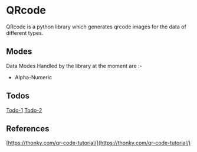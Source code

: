 # QRcode
QRcode is a python library which generates qrcode images for the data of different types.

## Modes
Data Modes Handled by the library at the moment are :-
<ul>
    <li>Alpha-Numeric</li>
</ul>

## Todos
[Todo-1](https://github.com/vinitraj10/QRcode/projects/1#card-13945044)
[Todo-2](https://github.com/vinitraj10/QRcode/projects/1#card-13945073)

## References
[https://thonky.com/qr-code-tutorial/](https://thonky.com/qr-code-tutorial/)